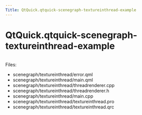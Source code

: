 ```yaml
---
Title: QtQuick.qtquick-scenegraph-textureinthread-example
---
```


# QtQuick.qtquick-scenegraph-textureinthread-example

<span class="subtitle"></span>
<!-- $$$scenegraph/textureinthread-description -->
<p class="centerAlign"><img src="https://developer.ubuntu.com/static/devportal_uploaded/77d24e1d-6b36-4d34-b703-e2f6e95c63a0-../qtquick-scenegraph-textureinthread-example/images/textureinthread-example.jpg" alt="" /></p><p>Files:</p>
<ul>
<li>scenegraph/textureinthread/error.qml</li>
<li>scenegraph/textureinthread/main.qml</li>
<li>scenegraph/textureinthread/threadrenderer.cpp</li>
<li>scenegraph/textureinthread/threadrenderer.h</li>
<li>scenegraph/textureinthread/main.cpp</li>
<li>scenegraph/textureinthread/textureinthread.pro</li>
<li>scenegraph/textureinthread/textureinthread.qrc</li>
</ul>
<!-- @@@scenegraph/textureinthread -->
